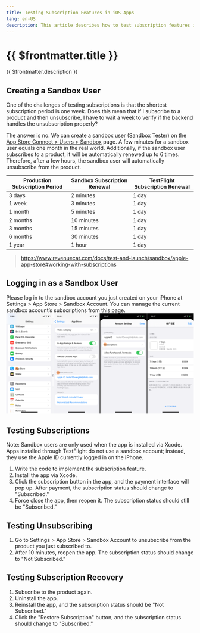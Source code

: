 ```yaml
---
title: Testing Subscription Features in iOS Apps  
lang: en-US
description: This article describes how to test subscription features in iOS apps, including creating sandbox users, testing subscriptions, testing cancellations, and testing subscription recovery.
---
```


# {{ $frontmatter.title }}

{{ $frontmatter.description }}

## Creating a Sandbox User

One of the challenges of testing subscriptions is that the shortest subscription period is one week. Does this mean that if I subscribe to a product and then unsubscribe, I have to wait a week to verify if the backend handles the unsubscription properly?

The answer is no. We can create a sandbox user (Sandbox Tester) on the [App Store Connect > Users > Sandbox](https://appstoreconnect.apple.com/access/users/sandbox) page. A few minutes for a sandbox user equals one month in the real world. Additionally, if the sandbox user subscribes to a product, it will be automatically renewed up to 6 times. Therefore, after a few hours, the sandbox user will automatically unsubscribe from the product.

| Production Subscription Period | Sandbox Subscription Renewal | TestFlight Subscription Renewal |
|---------------------------------|------------------------------|---------------------------------|
| 3 days                          | 2 minutes                    | 1 day                           |
| 1 week                          | 3 minutes                    | 1 day                           |
| 1 month                         | 5 minutes                    | 1 day                           |
| 2 months                        | 10 minutes                   | 1 day                           |
| 3 months                        | 15 minutes                   | 1 day                           |
| 6 months                        | 30 minutes                   | 1 day                           |
| 1 year                          | 1 hour                       | 1 day                           |
> https://www.revenuecat.com/docs/test-and-launch/sandbox/apple-app-store#working-with-subscriptions

## Logging in as a Sandbox User

Please log in to the sandbox account you just created on your iPhone at Settings > App Store > Sandbox Account. You can manage the current sandbox account’s subscriptions from this page.  
![picture 0](assets/bbe6be609613539ac0774ffe92471f327d14281fef284b932d5fac9621c968ce.png)

## Testing Subscriptions

Note: Sandbox users are only used when the app is installed via Xcode. Apps installed through TestFlight do not use a sandbox account; instead, they use the Apple ID currently logged in on the iPhone.

1. Write the code to implement the subscription feature.
2. Install the app via Xcode.
3. Click the subscription button in the app, and the payment interface will pop up. After payment, the subscription status should change to "Subscribed."
4. Force close the app, then reopen it. The subscription status should still be "Subscribed."

## Testing Unsubscribing

1. Go to Settings > App Store > Sandbox Account to unsubscribe from the product you just subscribed to.
2. After 10 minutes, reopen the app. The subscription status should change to "Not Subscribed."

## Testing Subscription Recovery

1. Subscribe to the product again.
2. Uninstall the app.
3. Reinstall the app, and the subscription status should be "Not Subscribed."
4. Click the "Restore Subscription" button, and the subscription status should change to "Subscribed."